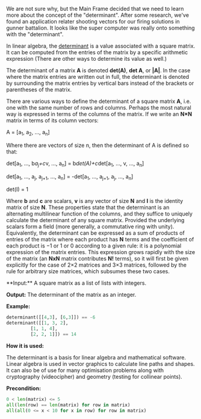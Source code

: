 We are not sure why, but the Main Frame decided that we need to learn more about the concept of the "determinant". After some research, we've found an application relater shooting vectors for our firing solutions in gunner battalion.
It looks like the super computer was really onto something with the "determinant".

In linear algebra, the  [determinant](http://en.wikipedia.org/wiki/Determinant") is a value associated with a square matrix.
It can be computed from the entries of the matrix by a specific arithmetic expression 
(There are other ways to determine its value as well.)

The determinant of a matrix **A** is denoted **det(A)**, **det A**, or **|A|**.
In the case where the matrix entries are written out in full, the determinant 
is denoted by surrounding the matrix entries by vertical bars instead of the brackets or parentheses of the matrix.

There are various ways to define the determinant of a square matrix **A**, i.e.
one with the same number of rows and columns. Perhaps the most natural way
is expressed in terms of the columns of the matrix. If we write an **N×N**
matrix in terms of its column vectors:

A = [a<sub>1</sub>, a<sub>2</sub>, ..., a<sub>n</sub>]

Where there are vectors of size n, then the determinant of A is defined so that:

det[a<sub>1</sub>, ..., b*a<sub>j</sub>+c*v, ..., a<sub>n</sub>] = b*det(A)+c*det[a<sub>1</sub>, ..., v, ..., a<sub>n</sub>]

det[a<sub>1</sub>, ..., a<sub>j</sub>, a<sub>j+1</sub>, ..., a<sub>n</sub>] = -det[a<sub>1</sub>, ..., a<sub>j+1</sub>, a<sub>j</sub>, ..., a<sub>n</sub>]

det(I) = 1

Where **b** and **c** are scalars, **v** is any vector of size **N** and **I** is the identity matrix of size **N**.
These properties state that the determinant is an alternating multilinear function of the columns, and they suffice to
uniquely calculate the determinant of any square matrix. 
Provided the underlying scalars form a field (more generally, a commutative ring with unity).
Equivalently, the determinant can be expressed as a sum of products of entries of the matrix where each product has
**N** terms and the coefficient of each product is −1 or 1 or 0 according to a given rule:
it is a polynomial expression of the matrix entries.
This expression grows rapidly with the size of the matrix (an **NxN** matrix contributes **N!** terms),
so it will first be given explicitly for the case of 2×2 matrices and 3×3 matrices,
followed by the rule for arbitrary size matrices, which subsumes these two cases.


</p>
**Input:** A square matrix as a list of lists with integers.

**Output:** The determinant of the matrix as an integer.

**Example:**

```python
determinant([[4,3], [6,3]]) == -6
determinant([[1, 3, 2],
         [1, 1, 4],
         [2, 2, 1]]) == 14
```

**How it is used:**

The determinant is a basis for linear algebra and mathematical software.
Linear algebra is used in vector graphics to calculate line paths and shapes.
It can also be of use for many optimisation problems along with cryptography (videocipher) and geometry (testing for collinear points).

**Precondition:**
```python
0 < len(matrix) <= 5
all(len(row) == len(matrix) for row in matrix)
all(all(0 <= x < 10 for x in row) for row in matrix)
```

